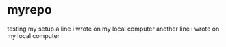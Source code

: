 # myrepo
testing my setup
a line i wrote on my local computer
another line i wrote on my local computer
